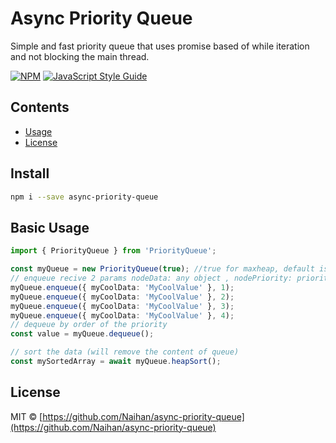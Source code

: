 # Async Priority Queue

Simple and fast priority queue that uses promise based of while iteration and not blocking the main thread.

>

[![NPM](https://img.shields.io/npm/v/react-d3-tree-editor.svg)](https://www.npmjs.com/package/async-priority-queue) [![JavaScript Style Guide](https://img.shields.io/badge/code_style-standard-brightgreen.svg)](https://standardjs.com)

## Contents <!-- omit in toc -->

- [Usage](#basic-usage)
- [License](#license)

## Install

```bash
npm i --save async-priority-queue
```

## Basic Usage

```ts
import { PriorityQueue } from 'PriorityQueue';

const myQueue = new PriorityQueue(true); //true for maxheap, default is minheap
// enqueue recive 2 params nodeData: any object , nodePriority: priority of data
myQueue.enqueue({ myCoolData: 'MyCoolValue' }, 1);
myQueue.enqueue({ myCoolData: 'MyCoolValue' }, 2);
myQueue.enqueue({ myCoolData: 'MyCoolValue' }, 3);
myQueue.enqueue({ myCoolData: 'MyCoolValue' }, 4);
// dequeue by order of the priority
const value = myQueue.dequeue();

// sort the data (will remove the content of queue)
const mySortedArray = await myQueue.heapSort();
```

## License

MIT © [https://github.com/Naihan/async-priority-queue](https://github.com/Naihan/async-priority-queue)
